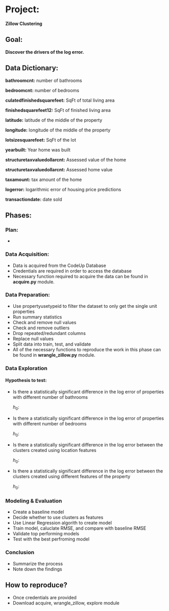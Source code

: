 # Project:
   **Zillow Clustering**

## Goal:
  **Discover the drivers of the log error.**


## Data Dictionary:

**bathroomcnt:** number of bathrooms

**bedroomcnt:** number of bedrooms

**culatedfinishedsquarefeet:** SqFt of total living area

**finishedsquarefeet12:** SqFt of finished living area

**latitude:** latitude of the middle of the property

**longitude:** longitude of the middle of the property

**lotsizesquarefeet:** SqFt of the lot

**yearbuilt:** Year home was built

**structuretaxvaluedollarcnt:** Assessed value of the home

**structuretaxvaluedollarcnt:** Assessed home value

**taxamount:** tax amount of the home

**logerror:** logarithmic error of housing price predictions

**transactiondate:** date sold

## Phases:
### Plan:
- 

### Data Acquisition:
-	Data is acquired from the CodeUp Database 
-	Credentials are required in order to access the database
-	Necessary function required to acquire the data can be found in **acquire.py** module.

### Data Preparation:
-	Use propertyusetypeid to filter the dataset to only get the single unit properties
-	Run summary statistics
-	Check and remove null values
-	Check and remove outliers
-	Drop repeated/redundant columns
-	Replace null values
-	Split data into train, test, and validate 
-	All of the necessary functions to reproduce the work in this phase can be found in **wrangle_zillow.py** module.

### Data Exploration
#### Hypothesis to test:
- Is there a statistically significant difference in the log error of properties with different number of bathrooms
    
    $h_0$:
    
    
- Is there a statistically significant difference in the log error of properties with different number of bedrooms
    
    $h_0$:
- Is there a statistically significant difference in the log error between the clusters created using location features
   
   $h_0$:
   
- Is there a statistically significant difference in the log error between the clusters created using different features of the property
    
    $h_0$:






### Modeling & Evaluation
- Create a baseline model
- Decide whether to use clusters as features
- Use Linear Regression algorith to create model
- Train model, caluclate RMSE, and compare with baseline RMSE
- Validate top performing models
- Test with the best perfroming model

### Conclusion
- Summarize the process
- Note down the findings

## How to reproduce?
- Once credentials are provided
- Download acquire, wrangle_zillow, explore module

